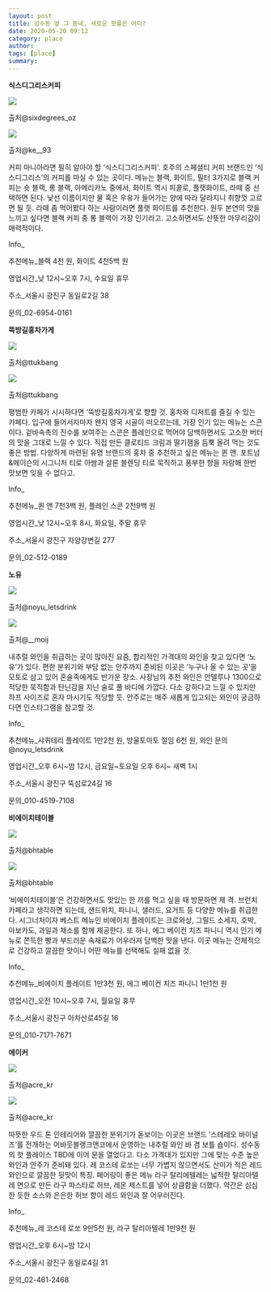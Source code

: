```yaml
---
layout: post
title: 성수동 옆 그 동네, 새로운 핫플은 어디?
date: 2020-05-20 09:12
category: place
author: 
tags: [place]
summary: 
---
```



**식스디그리스커피**

![](https://img1.daumcdn.net/thumb/R720x0/?fname=https%3A%2F%2Ft1.daumcdn.net%2Fliveboard%2Finterstella-story%2F59794c72460d49c79d3062ff64f5e962.JPG)

출처@sixdegrees_oz

![](https://img1.daumcdn.net/thumb/R720x0/?fname=https%3A%2F%2Ft1.daumcdn.net%2Fliveboard%2Finterstella-story%2F1bab92219fd64e79bd5f78c76dff11f0.jpg)

출처@ke__93

커피 마니아라면 필히 알아야 할 ‘식스디그리스커피’. 호주의 스페셜티 커피 브랜드인 ‘식스디그리스’의 커피를 마실 수 있는 곳이다. 메뉴는 블랙, 화이트, 필터 3가지로 블랙 커피는 숏 블랙, 롱 블랙, 아메리카노 중에서, 화이트 역시 피콜로, 플랫화이트, 라떼 중 선택하면 된다. 낯선 이름이지만 물 혹은 우유가 들어가는 양에 따라 달라지니 취향껏 고르면 될 듯. 라떼 좀 먹어봤다 하는 사람이라면 플랫 화이트를 추천한다. 원두 본연의 맛을 느끼고 싶다면 블랙 커피 중 롱 블랙이 가장 인기라고. 고소하면서도 산뜻한 마무리감이 매력적이다.

  

Info_

추천메뉴_블랙 4천 원, 화이트 4천5백 원

영업시간_낮 12시~오후 7시, 수요일 휴무

주소_서울시 광진구 동일로2길 38

문의_02-6954-0161

**뚝방길홍차가게**

![](https://img1.daumcdn.net/thumb/R720x0/?fname=https%3A%2F%2Ft1.daumcdn.net%2Fliveboard%2Finterstella-story%2F572bf5c2b2cd4a8f8c447324035bb423.jpg)

출처@ttukbang

![](https://img1.daumcdn.net/thumb/R720x0/?fname=https%3A%2F%2Ft1.daumcdn.net%2Fliveboard%2Finterstella-story%2F507e92b309304a30a94476da37a6e32b.jpg)

출처@ttukbang

평범한 카페가 시시하다면 ‘뚝방길홍차가게’로 향할 것. 홍차와 디저트를 즐길 수 있는 카페다. 입구에 들어서자마자 왠지 영국 시골이 떠오르는데, 가장 인기 있는 메뉴는 스콘이다. 겉바속촉의 진수를 보여주는 스콘은 플레인으로 먹어야 담백하면서도 고소한 버터의 맛을 그대로 느낄 수 있다. 직접 만든 클로티드 크림과 딸기잼을 듬뿍 올려 먹는 것도 좋은 방법. 다양하게 마련된 유명 브랜드의 홍차 중 추천하고 싶은 메뉴는 퀸 앤. 포트넘&메이슨의 시그니처 티로 아쌈과 살론 블렌딩 티로 묵직하고 풍부한 향을 자랑해 한번 맛보면 잊을 수 없다고.

  

Info_

추천메뉴_퀸 앤 7천3백 원, 플레인 스콘 2천9백 원

영업시간_낮 12시~오후 8시, 화요일, 주말 휴무

주소_서울시 광진구 자양강변길 277

문의_02-512-0189

**노유**

![](https://img1.daumcdn.net/thumb/R720x0/?fname=https%3A%2F%2Ft1.daumcdn.net%2Fliveboard%2Finterstella-story%2F3719e10b1f3b464a9fcaf9d03d86c95e.jpg)

출처@noyu_letsdrink

![](https://img1.daumcdn.net/thumb/R720x0/?fname=https%3A%2F%2Ft1.daumcdn.net%2Fliveboard%2Finterstella-story%2F3bec74967918456ba16fc6ca06ddb7b9.jpg)

출처@__moij

내추럴 와인을 취급하는 곳이 많아진 요즘, 합리적인 가격대의 와인을 찾고 있다면 ‘노유’가 있다. 편한 분위기와 부담 없는 안주까지 준비된 이곳은 ‘누구나 올 수 있는 곳’을 모토로 삼고 있어 혼술족에게도 반가운 장소. 사장님의 추천 와인은 안델루나 1300으로 적당한 묵직함과 탄닌감을 지닌 술로 풀 바디에 가깝다. 다소 강하다고 느낄 수 있지만 하프 사이즈로 혼자 마시기도 적당할 듯. 안주로는 매주 새롭게 입고되는 와인이 궁금하다면 인스타그램을 참고할 것.

  

Info_

추천메뉴_샤퀴테리 플레이트 1만2천 원, 방울토마토 절임 6천 원, 와인 문의 @noyu_letsdrink

영업시간_오후 6시~밤 12시, 금요일~토요일 오후 6시~ 새벽 1시

주소_서울시 광진구 뚝섬로24길 16

문의_010-4519-7108

**비에이치테이블**

![](https://img1.daumcdn.net/thumb/R720x0/?fname=https%3A%2F%2Ft1.daumcdn.net%2Fliveboard%2Finterstella-story%2F51fcf054020049b986fbcdc1496c37c6.jpg)

출처@bhtable

![](https://img1.daumcdn.net/thumb/R720x0/?fname=https%3A%2F%2Ft1.daumcdn.net%2Fliveboard%2Finterstella-story%2Fd56d92d8d0fb4869a6774f3e902a297a.jpg)

출처@bhtable

‘비에이치테이블’은 건강하면서도 맛있는 한 끼를 먹고 싶을 때 방문하면 제 격. 브런치 카페라고 생각하면 되는데, 샌드위치, 파니니, 샐러드, 요거트 등 다양한 메뉴를 취급한다. 시그너처이자 베스트 메뉴인 비에이치 플레이트는 크로와상, 그릴드 소세지, 호박, 아보카도, 과일과 채소를 함께 제공한다. 또 하나, 에그 베이컨 치즈 파니니 역시 인기 메뉴로 쫀득한 빵과 부드러운 속재료가 어우러져 담백한 맛을 낸다. 이곳 메뉴는 전체적으로 건강하고 깔끔한 맛이니 어떤 메뉴를 선택해도 실패 없을 것.

  

Info_

추천메뉴_비에이치 플레이트 1만3천 원, 에그 베이컨 치즈 파니니 1만1천 원

영업시간_오전 10시~오후 7시, 월요일 휴무

주소_서울시 광진구 아차산로45길 16

문의_010-7171-7671

**에이커**

![](https://img1.daumcdn.net/thumb/R720x0/?fname=https%3A%2F%2Ft1.daumcdn.net%2Fliveboard%2Finterstella-story%2F44eef06bfdc949f397f8594890008f38.jpg)

출처@acre_kr

![](https://img1.daumcdn.net/thumb/R720x0/?fname=https%3A%2F%2Ft1.daumcdn.net%2Fliveboard%2Finterstella-story%2F69e4a8cf8a484332b576e2f49538b05d.jpg)

출처@acre_kr

따뜻한 우드 톤 인테리어와 깔끔한 분위기가 돋보이는 이곳은 브랜드 ‘스테레오 바이널즈’를 전개하는 어바웃블랭크앤코에서 운영하는 내추럴 와인 바 겸 보틀 숍이다. 성수동의 핫 플레이스 TBD에 이어 문을 열었다고. 다소 가격대가 있지만 그에 맞는 수준 높은 와인과 안주가 준비돼 있다. 레 코스테 로쏘는 너무 가볍지 않으면서도 산미가 적은 레드 와인으로 깔끔한 뒷맛이 특징. 페어링이 좋은 메뉴 라구 탈리에텔레는 넓적한 탈리아텔레 면으로 만든 라구 파스타로 허브, 레몬 제스트를 넣어 상큼함을 더했다. 약간은 심심한 듯한 소스와 은은한 허브 향이 레드 와인과 잘 어우러진다.

  

Info_

추천메뉴_레 코스테 로쏘 9만5천 원, 라구 탈리아텔레 1만9천 원

영업시간_오후 6시~밤 12시

주소_서울시 광진구 동일로4길 31

문의_02-461-2468